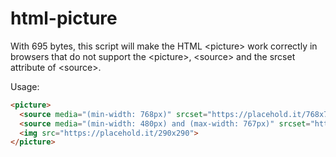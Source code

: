 # html-picture
With 695 bytes, this script will make the HTML &lt;picture&gt; work correctly in browsers that do not support the &lt;picture&gt;, &lt;source&gt; and the srcset attribute of &lt;source&gt;.

Usage:
```html
<picture>
  <source media="(min-width: 768px)" srcset="https://placehold.it/768x768">
  <source media="(min-width: 480px) and (max-width: 767px)" srcset="https://placehold.it/480x480">
  <img src="https://placehold.it/290x290">
</picture>
```